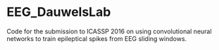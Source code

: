 # EEG_DauwelsLab
Code for the submission to ICASSP 2016 on using convolutional neural networks to train epileptical spikes from EEG sliding windows.
